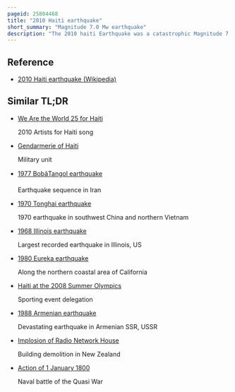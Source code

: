 ```yaml
---
pageid: 25804468
title: "2010 Haiti earthquake"
short_summary: "Magnitude 7.0 Mw earthquake"
description: "The 2010 haiti Earthquake was a catastrophic Magnitude 7 Earthquake. 0 Mw Earthquake that struck Haiti at 16:53 local Time on Tuesday, 12 January 2010. The Epicenter was located near the Town of Logne ouest Dpartement 25 Kilometers west of Port-Au-Prince Haiti's Capital."
---
```


## Reference

- [2010 Haiti earthquake (Wikipedia)](https://en.wikipedia.org/?curid=25804468)

## Similar TL;DR

- [We Are the World 25 for Haiti](/tldr/en/we-are-the-world-25-for-haiti)

  2010 Artists for Haiti song

- [Gendarmerie of Haiti](/tldr/en/gendarmerie-of-haiti)

  Military unit

- [1977 BobâTangol earthquake](/tldr/en/1977-bobtangol-earthquake)

  Earthquake sequence in Iran

- [1970 Tonghai earthquake](/tldr/en/1970-tonghai-earthquake)

  1970 earthquake in southwest China and northern Vietnam

- [1968 Illinois earthquake](/tldr/en/1968-illinois-earthquake)

  Largest recorded earthquake in Illinois, US

- [1980 Eureka earthquake](/tldr/en/1980-eureka-earthquake)

  Along the northern coastal area of California

- [Haiti at the 2008 Summer Olympics](/tldr/en/haiti-at-the-2008-summer-olympics)

  Sporting event delegation

- [1988 Armenian earthquake](/tldr/en/1988-armenian-earthquake)

  Devastating earthquake in Armenian SSR, USSR

- [Implosion of Radio Network House](/tldr/en/implosion-of-radio-network-house)

  Building demolition in New Zealand

- [Action of 1 January 1800](/tldr/en/action-of-1-january-1800)

  Naval battle of the Quasi War

